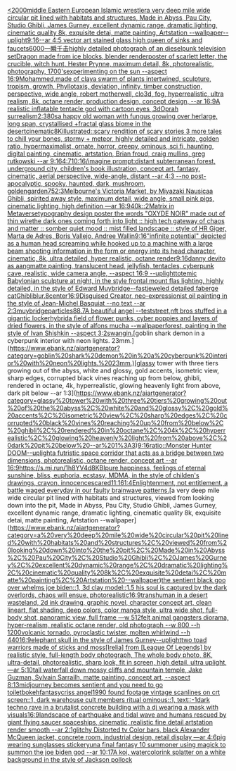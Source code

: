 [<2000](https://www.ebank.nz/aiartgenerator?category=%3C2000)[middle Eastern European Islamic wrestler](https://www.ebank.nz/aiartgenerator?category=middle%20Eastern%20European%20Islamic%20wrestler)[a very deep mile wide circular pit lined with habitats and structures, Made in Abyss, Pau City, Studio Ghibli, James Gurney, excellent dynamic range, dramatic lighting, cinematic quality 8k, exquisite detai, matte painting, Artstation --wallpaper](https://www.ebank.nz/aiartgenerator?category=a%20very%20deep%20mile%20wide%20circular%20pit%20lined%20with%20habitats%20and%20structures%2C%20Made%20in%20Abyss%2C%20Pau%20City%2C%20Studio%20Ghibli%2C%20James%20Gurney%2C%20excellent%20dynamic%20range%2C%20dramatic%20lighting%2C%20cinematic%20quality%208k%2C%20exquisite%20detai%2C%20matte%20painting%2C%20Artstation%20--wallpaper)[--uplight](https://www.ebank.nz/aiartgenerator?category=--uplight)[9:16](https://www.ebank.nz/aiartgenerator?category=9%3A16)[--ar 4:5 vector art stained glass high queen of sinks and faucets](https://www.ebank.nz/aiartgenerator?category=--ar%204%3A5%20vector%20art%20stained%20glass%20high%20queen%20of%20sinks%20and%20faucets)[6000](https://www.ebank.nz/aiartgenerator?category=6000)[一瞬千击](https://www.ebank.nz/aiartgenerator?category=%E4%B8%80%E7%9E%AC%E5%8D%83%E5%87%BB)[](https://www.ebank.nz/aiartgenerator?category=)[highly detailed photograph of an dieselpunk television set](https://www.ebank.nz/aiartgenerator?category=highly%20detailed%20photograph%20of%20an%20dieselpunk%20television%20set)[Dragon made from ice blocks, blender render](https://www.ebank.nz/aiartgenerator?category=Dragon%20made%20from%20ice%20blocks%2C%20blender%20render)[poster of scarlett letter, the crucible, witch hunt, Hester Prynne, maximum detail, 8k, photorealistic, photography, 1700's](https://www.ebank.nz/aiartgenerator?category=poster%20of%20scarlett%20letter%2C%20the%20crucible%2C%20witch%20hunt%2C%20Hester%20Prynne%2C%20maximum%20detail%2C%208k%2C%20photorealistic%2C%20photography%2C%201700%27s)[experimenting on the sun --aspect 16:9](https://www.ebank.nz/aiartgenerator?category=experimenting%20on%20the%20sun%20--aspect%2016%3A9)[Mohammed,made of clay](https://www.ebank.nz/aiartgenerator?category=Mohammed%2Cmade%20of%20clay)[a swarm of plants intertwined, sculpture, tropism, growth, Phyllotaxis, deviation, infinity, timber construction, perspective, wide angle, robert motherwell, clo3d, fog, hyperrealistic, ultra realism, 8k, octane render, production design, concept design, --ar 16:9](https://www.ebank.nz/aiartgenerator?category=a%20swarm%20of%20plants%20intertwined%2C%20sculpture%2C%20tropism%2C%20growth%2C%20Phyllotaxis%2C%20deviation%2C%20infinity%2C%20timber%20construction%2C%20perspective%2C%20wide%20angle%2C%20robert%20motherwell%2C%20clo3d%2C%20fog%2C%20hyperrealistic%2C%20ultra%20realism%2C%208k%2C%20octane%20render%2C%20production%20design%2C%20concept%20design%2C%20--ar%2016%3A9)[A realistic inflatable tentacle god with cartoon eyes ,3d](https://www.ebank.nz/aiartgenerator?category=A%20realistic%20inflatable%20tentacle%20god%20with%20cartoon%20eyes%20%2C3d)[Oprah surrealism](https://www.ebank.nz/aiartgenerator?category=Oprah%20surrealism)[2:3](https://www.ebank.nz/aiartgenerator?category=2%3A3)[80s](https://www.ebank.nz/aiartgenerator?category=80s)[](https://www.ebank.nz/aiartgenerator?category=)[a happy old woman with fungus growing over her](https://www.ebank.nz/aiartgenerator?category=a%20happy%20old%20woman%20with%20fungus%20growing%20over%20her)[large, long span, crystallised +fractal  glass biome in the desert](https://www.ebank.nz/aiartgenerator?category=large%2C%20long%20span%2C%20crystallised%20%2Bfractal%20%20glass%20biome%20in%20the%20desert)[cinematic](https://www.ebank.nz/aiartgenerator?category=cinematic)[8K](https://www.ebank.nz/aiartgenerator?category=8K)[illustrated::](https://www.ebank.nz/aiartgenerator?category=illustrated%3A%3A)[scary rendition of scary stories 3 more tales to chill your bones, stormy + meteor, highly detailed and intricate, golden ratio, hypermaximalist, ornate, horror, creepy, ominous, sci fi, haunting, digital painting, cinematic, artstation, Brian froud, craig mullins, greg rutkowski --ar 9:16](https://www.ebank.nz/aiartgenerator?category=scary%20rendition%20of%20scary%20stories%203%20more%20tales%20to%20chill%20your%20bones%2C%20stormy%20%2B%20meteor%2C%20highly%20detailed%20and%20intricate%2C%20golden%20ratio%2C%20hypermaximalist%2C%20ornate%2C%20horror%2C%20creepy%2C%20ominous%2C%20sci%20fi%2C%20haunting%2C%20digital%20painting%2C%20cinematic%2C%20artstation%2C%20Brian%20froud%2C%20craig%20mullins%2C%20greg%20rutkowski%20--ar%209%3A16)[4:7](https://www.ebank.nz/aiartgenerator?category=4%3A7)[10:16](https://www.ebank.nz/aiartgenerator?category=10%3A16)[/imagine prompt:distant subterranean forest, underground city, children's book illustration, concept art, fantasy, cinematic, aerial perspective, wide-angle, distant  --ar 4:3 --no post-apocalyptic, spooky, haunted, dark, mushroom, golden](https://www.ebank.nz/aiartgenerator?category=/imagine%20prompt%3Adistant%20subterranean%20forest%2C%20underground%20city%2C%20children%27s%20book%20illustration%2C%20concept%20art%2C%20fantasy%2C%20cinematic%2C%20aerial%20perspective%2C%20wide-angle%2C%20distant%20%20--ar%204%3A3%20--no%20post-apocalyptic%2C%20spooky%2C%20haunted%2C%20dark%2C%20mushroom%2C%20golden)[garden](https://www.ebank.nz/aiartgenerator?category=garden)[75](https://www.ebank.nz/aiartgenerator?category=75)[2:3](https://www.ebank.nz/aiartgenerator?category=2%3A3)[Melbourne's Victoria Market, by Miyazaki Nausicaa Ghibli, spirited away style, maximum detail, wide angle, small pink pigs, cinematic lighting, high definition —ar 16:9](https://www.ebank.nz/aiartgenerator?category=Melbourne%27s%20Victoria%20Market%2C%20by%20Miyazaki%20Nausicaa%20Ghibli%2C%20spirited%20away%20style%2C%20maximum%20detail%2C%20wide%20angle%2C%20small%20pink%20pigs%2C%20cinematic%20lighting%2C%20high%20definition%20%E2%80%94ar%2016%3A9)[40k::2](https://www.ebank.nz/aiartgenerator?category=40k%3A%3A2)[Matrix in Metaverse](https://www.ebank.nz/aiartgenerator?category=Matrix%20in%20Metaverse)[typography design poster the words "OXYDE NOIR" made out of thin wire](https://www.ebank.nz/aiartgenerator?category=typography%20design%20poster%20the%20words%20%22OXYDE%20NOIR%22%20made%20out%20of%20thin%20wire)[the dark ones coming forth into light :: high tech gateway of chaos and matter :: somber quiet mood :: mist filled landscape :: style of HR Giger, Marta de Adres, Boris Vallejo,  Andree Wallin](https://www.ebank.nz/aiartgenerator?category=the%20dark%20ones%20coming%20forth%20into%20light%20%3A%3A%20high%20tech%20gateway%20of%20chaos%20and%20matter%20%3A%3A%20somber%20quiet%20mood%20%3A%3A%20mist%20filled%20landscape%20%3A%3A%20style%20of%20HR%20Giger%2C%20Marta%20de%20Adres%2C%20Boris%20Vallejo%2C%20%20Andree%20Wallin)[9:16](https://www.ebank.nz/aiartgenerator?category=9%3A16)["infinite potential" depicted as a human head screaming while hooked up to a machine with a large beam shooting information in the form or energy into its head character, cinematic, 8k, ultra detailed, hyper realistic, octane render](https://www.ebank.nz/aiartgenerator?category=%22infinite%20potential%22%20depicted%20as%20a%20human%20head%20screaming%20while%20hooked%20up%20to%20a%20machine%20with%20a%20large%20beam%20shooting%20information%20in%20the%20form%20or%20energy%20into%20its%20head%20character%2C%20cinematic%2C%208k%2C%20ultra%20detailed%2C%20hyper%20realistic%2C%20octane%20render)[9:16](https://www.ebank.nz/aiartgenerator?category=9%3A16)[danny devito as aang](https://www.ebank.nz/aiartgenerator?category=danny%20devito%20as%20aang)[matte painting, translucent head, jellyfish, tentacles, cyberpunk cave, realistic, wide camera angle, --aspect 16:9 --uplight](https://www.ebank.nz/aiartgenerator?category=matte%20painting%2C%20translucent%20head%2C%20jellyfish%2C%20tentacles%2C%20cyberpunk%20cave%2C%20realistic%2C%20wide%20camera%20angle%2C%20--aspect%2016%3A9%20--uplight)[totemic Babylonian sculpture at night, in the style frontal mount flas lighting, highly detailed, in the style of Edward Muybridge](https://www.ebank.nz/aiartgenerator?category=totemic%20Babylonian%20sculpture%20at%20night%2C%20in%20the%20style%20frontal%20mount%20flas%20lighting%2C%20highly%20detailed%2C%20in%20the%20style%20of%20Edward%20Muybridge)[--fast](https://www.ebank.nz/aiartgenerator?category=--fast)[jeweled detailed faberge cat](https://www.ebank.nz/aiartgenerator?category=jeweled%20detailed%20faberge%20cat)[Ghibli](https://www.ebank.nz/aiartgenerator?category=Ghibli)[blur](https://www.ebank.nz/aiartgenerator?category=blur)[.8](https://www.ebank.nz/aiartgenerator?category=.8)[center](https://www.ebank.nz/aiartgenerator?category=center)[16:9](https://www.ebank.nz/aiartgenerator?category=16%3A9)[Disguised Creator, neo-expressionist oil painting in the style of Jean-Michel Basquiat --no text --ar 2:3](https://www.ebank.nz/aiartgenerator?category=Disguised%20Creator%2C%20neo-expressionist%20oil%20painting%20in%20the%20style%20of%20Jean-Michel%20Basquiat%20--no%20text%20--ar%202%3A3)[muybridge](https://www.ebank.nz/aiartgenerator?category=muybridge)[particles](https://www.ebank.nz/aiartgenerator?category=particles)[88](https://www.ebank.nz/aiartgenerator?category=88)[.7](https://www.ebank.nz/aiartgenerator?category=.7)[A beautiful angel --test](https://www.ebank.nz/aiartgenerator?category=A%20beautiful%20angel%20--test)[street,](https://www.ebank.nz/aiartgenerator?category=street%2C)[nft bros stuffed in a gigantic locker](https://www.ebank.nz/aiartgenerator?category=nft%20bros%20stuffed%20in%20a%20gigantic%20locker)[hybrid](https://www.ebank.nz/aiartgenerator?category=hybrid)[a field of flower punks, cyber poppies and layers of dried flowers, in the style of alfons mucha --wallpaper](https://www.ebank.nz/aiartgenerator?category=a%20field%20of%20flower%20punks%2C%20cyber%20poppies%20and%20layers%20of%20dried%20flowers%2C%20in%20the%20style%20of%20alfons%20mucha%20--wallpaper)[forest, painting in the style of Ivan Shishkin --aspect 3:2](https://www.ebank.nz/aiartgenerator?category=forest%2C%20painting%20in%20the%20style%20of%20Ivan%20Shishkin%20--aspect%203%3A2)[swangin.](https://www.ebank.nz/aiartgenerator?category=swangin.)[goblin shark demon in a cyberpunk interior with neon lights. 23mm.](https://www.ebank.nz/aiartgenerator?category=goblin%20shark%20demon%20in%20a%20cyberpunk%20interior%20with%20neon%20lights.%2023mm.)[glassy tower with three tiers growing out of the abyss, white and glossy, gold accents, isometric view, sharp edges, corrupted black vines reaching up from below, ghibli, rendered in octane, 4k, hyperrealistic, glowing heavenly light from above, dark pit below --ar 1:3](https://www.ebank.nz/aiartgenerator?category=glassy%20tower%20with%20three%20tiers%20growing%20out%20of%20the%20abyss%2C%20white%20and%20glossy%2C%20gold%20accents%2C%20isometric%20view%2C%20sharp%20edges%2C%20corrupted%20black%20vines%20reaching%20up%20from%20below%2C%20ghibli%2C%20rendered%20in%20octane%2C%204k%2C%20hyperrealistic%2C%20glowing%20heavenly%20light%20from%20above%2C%20dark%20pit%20below%20--ar%201%3A3)[9:16](https://www.ebank.nz/aiartgenerator?category=9%3A16)[ratio::](https://www.ebank.nz/aiartgenerator?category=ratio%3A%3A)[Monster Hunter DOOM](https://www.ebank.nz/aiartgenerator?category=Monster%20Hunter%20DOOM)[--uplight](https://www.ebank.nz/aiartgenerator?category=--uplight)[a futristic space corridor that acts as a bridge between two dimensions, photorealistic, octane render, concept art --ar 16:9](https://www.ebank.nz/aiartgenerator?category=a%20futristic%20space%20corridor%20that%20acts%20as%20a%20bridge%20between%20two%20dimensions%2C%20photorealistic%2C%20octane%20render%2C%20concept%20art%20--ar%2016%3A9)[<https://s.mj.run/1h8YV4d8KBI>](https://www.ebank.nz/aiartgenerator?category=%3Chttps%3A//s.mj.run/1h8YV4d8KBI%3E)[pure happiness, feelings of eternal sunshine, bliss, euphoria, ecstasy, MDMA, in the style of childen's drawings, crayon, innocence](https://www.ebank.nz/aiartgenerator?category=pure%20happiness%2C%20feelings%20of%20eternal%20sunshine%2C%20bliss%2C%20euphoria%2C%20ecstasy%2C%20MDMA%2C%20in%20the%20style%20of%20childen%27s%20drawings%2C%20crayon%2C%20innocence)[scared](https://www.ebank.nz/aiartgenerator?category=scared)[11:16](https://www.ebank.nz/aiartgenerator?category=11%3A16)[1:4](https://www.ebank.nz/aiartgenerator?category=1%3A4)[Enlightenment, not entitlement, a battle waged everyday in our faulty brainwave patterns.](https://www.ebank.nz/aiartgenerator?category=Enlightenment%2C%20not%20entitlement%2C%20a%20battle%20waged%20everyday%20in%20our%20faulty%20brainwave%20patterns.)[a very deep mile wide circular pit lined with habitats and structures, viewed from looking down into the pit, Made in Abyss, Pau City, Studio Ghibli, James Gurney, excellent dynamic range, dramatic lighting, cinematic quality 8k, exquisite detai, matte painting, Artstation --wallpaper](https://www.ebank.nz/aiartgenerator?category=a%20very%20deep%20mile%20wide%20circular%20pit%20lined%20with%20habitats%20and%20structures%2C%20viewed%20from%20looking%20down%20into%20the%20pit%2C%20Made%20in%20Abyss%2C%20Pau%20City%2C%20Studio%20Ghibli%2C%20James%20Gurney%2C%20excellent%20dynamic%20range%2C%20dramatic%20lighting%2C%20cinematic%20quality%208k%2C%20exquisite%20detai%2C%20matte%20painting%2C%20Artstation%20--wallpaper)[the sentient black goo over whelms joe biden::1, 3d clay model::1.5 his soul is captured by the dark overlords, chaos will ensue, photorealistic](https://www.ebank.nz/aiartgenerator?category=the%20sentient%20black%20goo%20over%20whelms%20joe%20biden%3A%3A1%2C%203d%20clay%20model%3A%3A1.5%20his%20soul%20is%20captured%20by%20the%20dark%20overlords%2C%20chaos%20will%20ensue%2C%20photorealistic)[16:9](https://www.ebank.nz/aiartgenerator?category=16%3A9)[transhuman in a desert wasteland, 2d ink drawing, graphic novel, character concept art, clean lineart, flat shading, deep colors, color manga style, ultra wide shot, full-body shot, panoramic view, full frame —w 512](https://www.ebank.nz/aiartgenerator?category=transhuman%20in%20a%20desert%20wasteland%2C%202d%20ink%20drawing%2C%20graphic%20novel%2C%20character%20concept%20art%2C%20clean%20lineart%2C%20flat%20shading%2C%20deep%20colors%2C%20color%20manga%20style%2C%20ultra%20wide%20shot%2C%20full-body%20shot%2C%20panoramic%20view%2C%20full%20frame%20%E2%80%94w%20512)[felt animal gangsters diorama, hyper-realism, realistic octane render, old photograph --w 800 --h 1200](https://www.ebank.nz/aiartgenerator?category=felt%20animal%20gangsters%20diorama%2C%20hyper-realism%2C%20realistic%20octane%20render%2C%20old%20photograph%20--w%20800%20--h%201200)[volcanic tornado, pyroclastic twister, molten whirlwind --h 440](https://www.ebank.nz/aiartgenerator?category=volcanic%20tornado%2C%20pyroclastic%20twister%2C%20molten%20whirlwind%20--h%20440)[16:9](https://www.ebank.nz/aiartgenerator?category=16%3A9)[elephant skull in the style of James Gurney](https://www.ebank.nz/aiartgenerator?category=elephant%20skull%20in%20the%20style%20of%20James%20Gurney)[--uplight](https://www.ebank.nz/aiartgenerator?category=--uplight)[two toad warriors made of sticks and moss](https://www.ebank.nz/aiartgenerator?category=two%20toad%20warriors%20made%20of%20sticks%20and%20moss)[[Irelia] from [League Of Legends] by realistic style, full-length body photograph, The whole body photo, 8K, ultra-detail, photorealistic, sharp look, fit in screen, high detail, ultra uplight, —ar 5:10](https://www.ebank.nz/aiartgenerator?category=%5BIrelia%5D%20from%20%5BLeague%20Of%20Legends%5D%20by%20realistic%20style%2C%20full-length%20body%20photograph%2C%20The%20whole%20body%20photo%2C%208K%2C%20ultra-detail%2C%20photorealistic%2C%20sharp%20look%2C%20fit%20in%20screen%2C%20high%20detail%2C%20ultra%20uplight%2C%20%E2%80%94ar%205%3A10)[tall waterfall down mossy cliffs and mountain temple, Jake Guzman, Sylvain Sarrailh, matte painting, concept art, --aspect 8:13](https://www.ebank.nz/aiartgenerator?category=tall%20waterfall%20down%20mossy%20cliffs%20and%20mountain%20temple%2C%20Jake%20Guzman%2C%20Sylvain%20Sarrailh%2C%20matte%20painting%2C%20concept%20art%2C%20--aspect%208%3A13)[midjourney becomes sentient and you need to go toilet](https://www.ebank.nz/aiartgenerator?category=midjourney%20becomes%20sentient%20and%20you%20need%20to%20go%20toilet)[bokeh](https://www.ebank.nz/aiartgenerator?category=bokeh)[fantasy](https://www.ebank.nz/aiartgenerator?category=fantasy)[criss angel](https://www.ebank.nz/aiartgenerator?category=criss%20angel)[1990 found footage vintage scanlines on crt screen::1, dark warehouse cult members ritual ominous::1, text::-1](https://www.ebank.nz/aiartgenerator?category=1990%20found%20footage%20vintage%20scanlines%20on%20crt%20screen%3A%3A1%2C%20dark%20warehouse%20cult%20members%20ritual%20ominous%3A%3A1%2C%20text%3A%3A-1)[dark techno rave in a brutalist concrete building with a dj wearing a mask with visuals](https://www.ebank.nz/aiartgenerator?category=dark%20techno%20rave%20in%20a%20brutalist%20concrete%20building%20with%20a%20dj%20wearing%20a%20mask%20with%20visuals)[16:9](https://www.ebank.nz/aiartgenerator?category=16%3A9)[landscape of earthquake and tidal wave and humans rescued by giant flying saucer spaceships, cinematic, realistic fine detail artstation render smooth --ar 2:1](https://www.ebank.nz/aiartgenerator?category=landscape%20of%20earthquake%20and%20tidal%20wave%20and%20humans%20rescued%20by%20giant%20flying%20saucer%20spaceships%2C%20cinematic%2C%20realistic%20fine%20detail%20artstation%20render%20smooth%20--ar%202%3A1)[glitchy Distorted tv Color bars, black Alexander McQueen jacket, concrete room, industrial design, retail display —ar 4:6](https://www.ebank.nz/aiartgenerator?category=glitchy%20Distorted%20tv%20Color%20bars%2C%20black%20Alexander%20McQueen%20jacket%2C%20concrete%20room%2C%20industrial%20design%2C%20retail%20display%20%E2%80%94ar%204%3A6)[pig wearing sunglasses sticker](https://www.ebank.nz/aiartgenerator?category=pig%20wearing%20sunglasses%20sticker)[yuna final fantasy 10 summoner using magick to summon the joe biden god --ar 10:17](https://www.ebank.nz/aiartgenerator?category=yuna%20final%20fantasy%2010%20summoner%20using%20magick%20to%20summon%20the%20joe%20biden%20god%20--ar%2010%3A17)[A koi, watercolor](https://www.ebank.nz/aiartgenerator?category=A%20koi%2C%20watercolor)[ink splatter on a white background in the style of Jackson pollock](https://www.ebank.nz/aiartgenerator?category=ink%20splatter%20on%20a%20white%20background%20in%20the%20style%20of%20Jackson%20pollock)